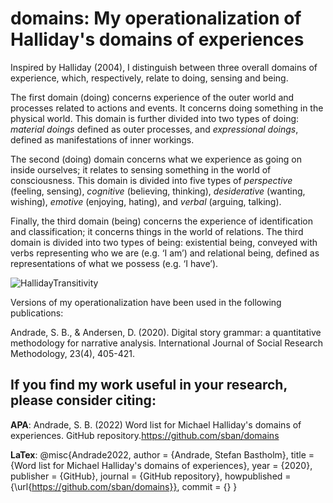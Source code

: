 # domains: My operationalization of Halliday's domains of experiences

Inspired by Halliday (2004), I distinguish between three overall domains of experience, which, respectively, relate to doing, sensing and being.

The first domain (doing) concerns  experience of the outer world and processes related to actions and events. It concerns doing something in the physical world. This domain is further divided into two types of doing: *material doings* defined as outer processes, and *expressional doings*, defined as manifestations of inner workings.

The second (doing) domain concerns what we experience as going on inside ourselves; it relates to sensing something in the world of consciousness. This domain is divided into five types of *perspective* (feeling, sensing), *cognitive* (believing, thinking), *desiderative* (wanting, wishing), *emotive* (enjoying, hating), and *verbal* (arguing, talking).  

Finally, the third domain (being) concerns the experience of identification and classification; it concerns things in the world of relations. The third domain is divided into two types of being: existential being, conveyed with verbs representing who we are (e.g. ‘I am’) and relational being, defined as representations of what we possess (e.g. ‘I have’).

![HallidayTransitivity](https://user-images.githubusercontent.com/946320/152521136-54493fa9-128f-443f-83ae-921d0ffdaaf4.svg)

Versions of my operationalization have been used in the following publications:

Andrade, S. B., & Andersen, D. (2020). Digital story grammar: a quantitative methodology for narrative analysis. International Journal of Social Research Methodology, 23(4), 405-421.



## If you find my work useful in your research, please consider citing: 

**APA**:
Andrade, S. B. (2022) Word list for Michael Halliday's domains of experiences. GitHub repository.https://github.com/sban/domains

**LaTex**:
@misc{Andrade2022,
  author = {Andrade, Stefan Bastholm},
  title = {Word list for Michael Halliday's domains of experiences},
  year = {2020},
  publisher = {GitHub},
  journal = {GitHub repository},
  howpublished = {\url{https://github.com/sban/domains}},
  commit = {}
}
